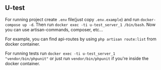 ## U-test
For running project create `.env` file(just copy `.env.example`) and run  `docker-compose up -d`.
Then run `docker exec -ti u-test_server_1 /bin/bash`.
Now you can use artisan-commands, composer, etc...

For example, you can find api-routes by using `php artisan route:list` from docker container.

For running tests run `docker exec -ti u-test_server_1 "vendor/bin/phpunit"` or just run `vendor/bin/phpunit` if you're inside the docker container.
